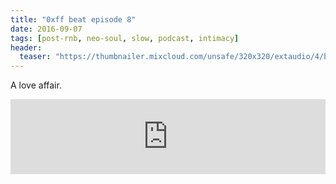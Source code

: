 ```yaml
---
title: "0xff beat episode 8"
date: 2016-09-07
tags: [post-rnb, neo-soul, slow, podcast, intimacy]
header:
  teaser: "https://thumbnailer.mixcloud.com/unsafe/320x320/extaudio/4/b/2/6/17ed-7ed2-40d7-b0bf-32ff70f47b10"
---
```


A love affair.

<iframe width="100%" height="120" src="https://www.mixcloud.com/widget/iframe/?hide_cover=1&light=1&feed=%2F0xff-beat%2F0xff-beat-episode-8%2F" frameborder="0" ></iframe>
